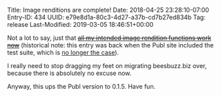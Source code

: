 Title: Image renditions are complete!
Date: 2018-04-25 23:28:10-07:00
Entry-ID: 434
UUID: e79e8d1a-80c3-4d27-a37b-cd7b27ed834b
Tag: release
Last-Modified: 2019-03-05 18:46:51+00:00

Not a lot to say, just that ~~[all my intended image rendition functions work now](336)~~ (historical note: this entry was back when the Publ site included the test suite, which is [no longer the case](332)).

I really need to stop dragging my feet on migrating beesbuzz.biz over, because there is
absolutely no excuse now.

Anyway, this ups the Publ version to 0.1.5. Have fun.
